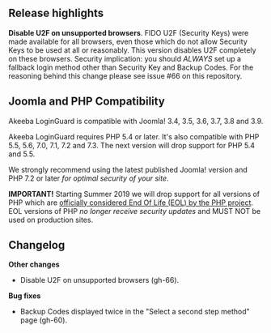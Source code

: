 ## Release highlights

**Disable U2F on unsupported browsers**. FIDO U2F (Security Keys) were made available for all browsers, even those which do not allow Security Keys to be used at all or reasonably. This version disables U2F completely on these browsers. Security implication: you should _ALWAYS_ set up a fallback login method other than Security Key and Backup Codes. For the reasoning behind this change please see issue #66 on this repository.
 
## Joomla and PHP Compatibility

Akeeba LoginGuard is compatible with Joomla! 3.4, 3.5, 3.6, 3.7, 3.8 and 3.9.

Akeeba LoginGuard requires PHP 5.4 or later. It's also compatible with PHP 5.5, 5.6, 7.0, 7.1, 7.2 and 7.3. The next version will drop support for PHP 5.4 and 5.5.

We strongly recommend using the latest published Joomla! version and PHP 7.2 or later _for optimal security of your site_.

**IMPORTANT!** Starting Summer 2019 we will drop support for all versions of PHP which are [officially considered End Of Life (EOL) by the PHP project](http://php.net/eol.php). EOL  versions of PHP _no longer receive security updates_ and MUST NOT be used on production sites. 

## Changelog

**Other changes**

* Disable U2F on unsupported browsers (gh-66). 

**Bug fixes**

* Backup Codes displayed twice in the "Select a second step method" page (gh-60).
